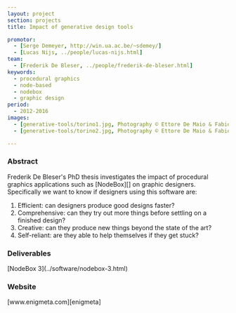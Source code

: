 ```yaml
---
layout: project
section: projects
title: Impact of generative design tools

promotor:
  - [Serge Demeyer, http://win.ua.ac.be/~sdemey/]
  - [Lucas Nijs, ../people/lucas-nijs.html]
team:
  - [Frederik De Bleser, ../people/frederik-de-bleser.html]
keywords:
  - procedural graphics
  - node-based
  - nodebox
  - graphic design
period:
  - 2012-2016
images:
  - [generative-tools/torino1.jpg, Photography © Ettore De Maio & Fabio Sirna]
  - [generative-tools/torino2.jpg, Photography © Ettore De Maio & Fabio Sirna]

---
```

<h3>Abstract</h3>
Frederik De Bleser's PhD thesis investigates the impact of procedural graphics applications such as [NodeBox][] on graphic designers. Specifically we want to know if designers using this software are:

1. Efficient: can designers produce good designs faster?
2. Comprehensive: can they try out more things before settling on a finished design?
3. Creative: can they produce new things beyond the state of the art?
4. Self-reliant: are they able to help themselves if they get stuck?

<h3>Deliverables</h3>
[NodeBox 3](../software/nodebox-3.html)

<h3>Website</h3>
[www.enigmeta.com][enigmeta]

[nodebox]: http://nodebox.net/
[enigmeta]: http://www.enigmeta.com/